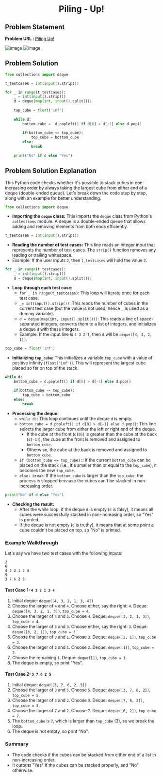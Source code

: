 <h1 align='center'>Piling - Up!</h1>

## Problem Statement

**Problem URL :** [Piling Up!](https://www.hackerrank.com/challenges/piling-up/problem?isFullScreen=true)

![image](https://github.com/user-attachments/assets/6d0a292e-5d62-4b01-b291-392030ea1c4d)
![image](https://github.com/user-attachments/assets/5de07b21-2b40-469e-a5a3-0d61e5b65aee)

## Problem Solution

```py
from collections import deque

t_testcases = int(input().strip())

for _ in range(t_testcases):
    _ = int(input().strip())
    d = deque(map(int, input().split()))
    
    top_cube = float('inf')
    
    while d:
        bottom_cube =  d.popleft() if d[0] > d[-1] else d.pop()
        
        if(bottom_cube <= top_cube):
            top_cube = bottom_cube
        else:
            break
    
    print("No" if d else "Yes")
```

## Problem Solution Explanation

This Python code checks whether it's possible to stack cubes in non-increasing order by always taking the largest cube from either end of a deque (double-ended queue). Let's break down the code step by step, along with an example for better understanding.


```python
from collections import deque
```
- **Importing the `deque` class:** This imports the `deque` class from Python's `collections` module. A deque is a double-ended queue that allows adding and removing elements from both ends efficiently.

```python
t_testcases = int(input().strip())
```
- **Reading the number of test cases:** This line reads an integer input that represents the number of test cases. The `strip()` function removes any leading or trailing whitespace.
- Example: If the user inputs `2`, then `t_testcases` will hold the value `2`.

```python
for _ in range(t_testcases):
    _ = int(input().strip())
    d = deque(map(int, input().split()))
```
- **Loop through each test case:**
  - `for _ in range(t_testcases)`: This loop will iterate once for each test case.
  - `_= int(input().strip())`: This reads the number of cubes in the current test case (but the value is not used, hence `_` is used as a dummy variable).
  - `d = deque(map(int, input().split()))`: This reads a line of space-separated integers, converts them to a list of integers, and initializes a deque `d` with these integers.
  - Example: If the input line is `4 3 2 1`, then `d` will be `deque([4, 3, 2, 1])`.

```python
top_cube = float('inf')
```
- **Initializing `top_cube`:** This initializes a variable `top_cube` with a value of positive infinity (`float('inf')`). This will represent the largest cube placed so far on top of the stack.

```python
while d:
    bottom_cube = d.popleft() if d[0] > d[-1] else d.pop()
    
    if(bottom_cube <= top_cube):
        top_cube = bottom_cube
    else:
        break
```
- **Processing the deque:**
  - `while d:`: This loop continues until the deque `d` is empty.
  - `bottom_cube = d.popleft() if d[0] > d[-1] else d.pop()`: This line selects the larger cube from either the left or right end of the deque. 
    - If the cube at the front (`d[0]`) is greater than the cube at the back (`d[-1]`), the cube at the front is removed and assigned to `bottom_cube`.
    - Otherwise, the cube at the back is removed and assigned to `bottom_cube`.
  - `if (bottom_cube <= top_cube):`: If the current `bottom_cube` can be placed on the stack (i.e., it's smaller than or equal to the `top_cube`), it becomes the new `top_cube`.
  - `else: break`: If the `bottom_cube` is larger than the `top_cube`, the process is stopped because the cubes can't be stacked in non-increasing order.

```python
print("No" if d else "Yes")
```
- **Checking the result:**
  - After the while loop, if the deque `d` is empty (`d` is falsy), it means all cubes were successfully stacked in non-increasing order, so "Yes" is printed.
  - If the deque is not empty (`d` is truthy), it means that at some point a cube couldn't be placed on top, so "No" is printed.

### Example Walkthrough

Let's say we have two test cases with the following inputs:

```
2
6
4 3 2 1 3 4
5
3 7 6 2 5
```

#### Test Case 1: `4 3 2 1 3 4`

1. Initial deque: `deque([4, 3, 2, 1, 3, 4])`
2. Choose the larger of `4` and `4`. Choose either, say the right: `4`. Deque: `deque([4, 3, 2, 1, 3])`, `top_cube = 4`.
3. Choose the larger of `4` and `3`. Choose `4`. Deque: `deque([3, 2, 1, 3])`, `top_cube = 4`.
4. Choose the larger of `3` and `3`. Choose either, say the right: `3`. Deque: `deque([3, 2, 1])`, `top_cube = 3`.
5. Choose the larger of `3` and `1`. Choose `3`. Deque: `deque([2, 1])`, `top_cube = 3`.
6. Choose the larger of `2` and `1`. Choose `2`. Deque: `deque([1])`, `top_cube = 2`.
7. Choose the remaining `1`. Deque: `deque([])`, `top_cube = 1`.
8. The deque is empty, so print "Yes".

#### Test Case 2: `3 7 6 2 5`

1. Initial deque: `deque([3, 7, 6, 2, 5])`
2. Choose the larger of `3` and `5`. Choose `5`. Deque: `deque([3, 7, 6, 2])`, `top_cube = 5`.
3. Choose the larger of `3` and `2`. Choose `3`. Deque: `deque([7, 6, 2])`, `top_cube = 3`.
4. Choose the larger of `7` and `2`. Choose `7`. Deque: `deque([6, 2])`, `top_cube = 7`.
5. The `bottom_cube` is `7`, which is larger than `top_cube` (3), so we break the loop.
6. The deque is not empty, so print "No".

### Summary

- The code checks if the cubes can be stacked from either end of a list in non-increasing order.
- It outputs "Yes" if the cubes can be stacked properly, and "No" otherwise.
